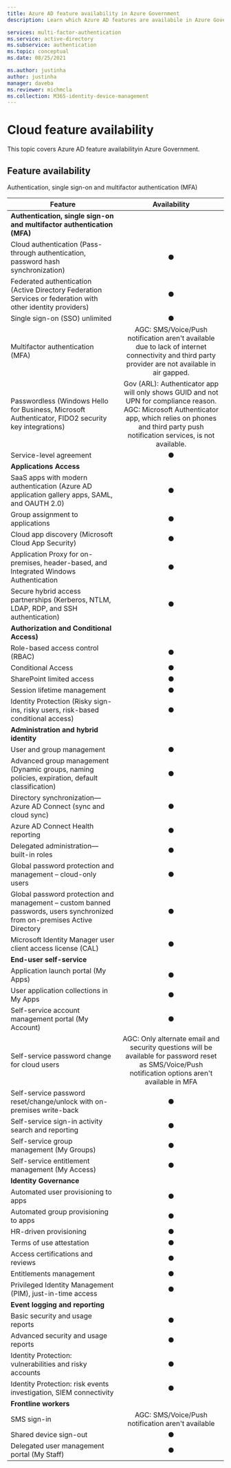 ```yaml
---
title: Azure AD feature availability in Azure Government
description: Learn which Azure AD features are availabile in Azure Government. 

services: multi-factor-authentication
ms.service: active-directory
ms.subservice: authentication
ms.topic: conceptual
ms.date: 08/25/2021

ms.author: justinha
author: justinha
manager: daveba
ms.reviewer: michmcla
ms.collection: M365-identity-device-management
---
```


# Cloud feature availability

This topic covers Azure AD feature availabilityin Azure Government.

## Feature availability


Authentication, single sign-on and multifactor authentication (MFA)

| Feature | Availability |
|---------|:------------:|
| **Authentication, single sign-on and multifactor authentication (MFA)** |   | 
| Cloud authentication (Pass-through authentication, password hash synchronization) | ● |
| Federated authentication (Active Directory Federation Services or federation with other identity providers) | ● |
| Single sign-on (SSO) unlimited | ● | 
| Multifactor authentication (MFA) | AGC: SMS/Voice/Push notification aren't available due to lack of internet connectivity and third party provider are not available in air gapped. | 
| Passwordless (Windows Hello for Business, Microsoft Authenticator, FIDO2 security key integrations) | Gov (ARL): Authenticator app will only shows GUID and not UPN for compliance reason.<br>AGC: Microsoft Authenticator app, which relies on phones and third party push notification services, is not available.  | 
| Service-level agreement | ● | 
| **Applications Access** |   |
| SaaS apps with modern authentication (Azure AD application gallery apps, SAML, and OAUTH 2.0) | ● | 
| Group assignment to applications | ● | 
| Cloud app discovery (Microsoft Cloud App Security) | ● | 
| Application Proxy for on-premises, header-based, and Integrated Windows Authentication | ● | 
| Secure hybrid access partnerships (Kerberos, NTLM, LDAP, RDP, and SSH authentication) | ● | 
| **Authorization and Conditional Access)** |   |
| Role-based access control (RBAC) |    ● | 
| Conditional Access  | ● | 
| SharePoint limited access | ● | 
| Session lifetime management | ● | 
| Identity Protection (Risky sign-ins, risky users, risk-based conditional access) |  ● | 
| **Administration and hybrid identity** |   |
| User and group management | ● | 
| Advanced group management (Dynamic groups, naming policies, expiration, default classification) |  ● | 
| Directory synchronization—Azure AD Connect (sync and cloud sync) | ● | 
| Azure AD Connect Health reporting | ● | 
| Delegated administration—built-in roles  | ● | 
| Global password protection and management – cloud-only users |  ● | 
| Global password protection and management – custom banned passwords, users synchronized from on-premises Active Directory | ● | 
| Microsoft Identity Manager user client access license (CAL) |  ● | 
| **End-user self-service** |  |
| Application launch portal (My Apps) | ● | 
| User application collections in My Apps | ● |
| Self-service account management portal (My Account) | ● |
| Self-service password change for cloud users |  AGC: Only alternate email and security questions will be available for password reset as SMS/Voice/Push notification options aren't available in MFA |
| Self-service password reset/change/unlock with on-premises write-back | ● |
| Self-service sign-in activity search and reporting |  ● |
| Self-service group management (My Groups) |  ● |
| Self-service entitlement management (My Access) | ● |
| **Identity Governance** |  |
| Automated user provisioning to apps |  ● |
| Automated group provisioning to apps | ● |
| HR-driven provisioning |  ● |
| Terms of use attestation | ● |
| Access certifications and reviews |  ● |
| Entitlements management |  ● |
| Privileged Identity Management (PIM), just-in-time access |  ● |
| **Event logging and reporting**|   |
| Basic security and usage reports |  ● |
| Advanced security and usage reports | ● |
| Identity Protection: vulnerabilities and risky accounts |  ● |
| Identity Protection: risk events investigation, SIEM connectivity |  ● |
| **Frontline workers** |  |
| SMS sign-in | AGC: SMS/Voice/Push notification aren't available |
| Shared device sign-out |  ● |
| Delegated user management portal (My Staff) |  ● |







